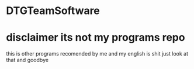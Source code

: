 # DTGTeamSoftware
# disclaimer its not my programs repo
this is other programs recomended by me
and my english is shit
just look at that and goodbye
